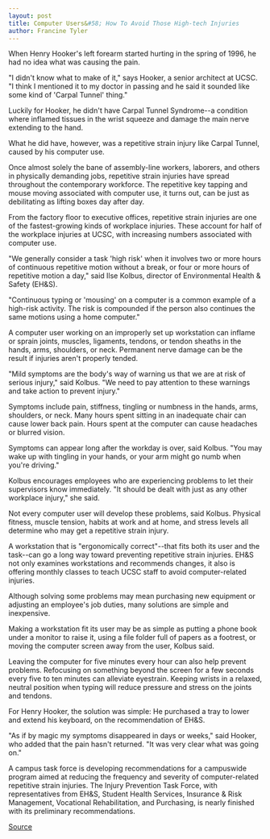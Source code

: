 ```yaml
---
layout: post
title: Computer Users&#58; How To Avoid Those High-tech Injuries
author: Francine Tyler
---
```


When Henry Hooker's left forearm started hurting in the spring of 1996, he had no idea what was causing the pain.

"I didn't know what to make of it," says Hooker, a senior architect at UCSC. "I think I mentioned it to my doctor in passing and he said it sounded like some kind of 'Carpal Tunnel' thing."

Luckily for Hooker, he didn't have Carpal Tunnel Syndrome--a condition where inflamed tissues in the wrist squeeze and damage the main nerve extending to the hand.

What he did have, however, was a repetitive strain injury like Carpal Tunnel, caused by his computer use.

Once almost solely the bane of assembly-line workers, laborers, and others in physically demanding jobs, repetitive strain injuries have spread throughout the contemporary workforce. The repetitive key tapping and mouse moving associated with computer use, it turns out, can be just as debilitating as lifting boxes day after day.

From the factory floor to executive offices, repetitive strain injuries are one of the fastest-growing kinds of workplace injuries. These account for half of the workplace injuries at UCSC, with increasing numbers associated with computer use.

"We generally consider a task 'high risk' when it involves two or more hours of continuous repetitive motion without a break, or four or more hours of repetitive motion a day," said Ilse Kolbus, director of Environmental Health & Safety (EH&S).

"Continuous typing or 'mousing' on a computer is a common example of a high-risk activity. The risk is compounded if the person also continues the same motions using a home computer."

A computer user working on an improperly set up workstation can inflame or sprain joints, muscles, ligaments, tendons, or tendon sheaths in the hands, arms, shoulders, or neck. Permanent nerve damage can be the result if injuries aren't properly tended.

"Mild symptoms are the body's way of warning us that we are at risk of serious injury," said Kolbus. "We need to pay attention to these warnings and take action to prevent injury."

Symptoms include pain, stiffness, tingling or numbness in the hands, arms, shoulders, or neck. Many hours spent sitting in an inadequate chair can cause lower back pain. Hours spent at the computer can cause headaches or blurred vision.

Symptoms can appear long after the workday is over, said Kolbus. "You may wake up with tingling in your hands, or your arm might go numb when you're driving."

Kolbus encourages employees who are experiencing problems to let their supervisors know immediately. "It should be dealt with just as any other workplace injury," she said.

Not every computer user will develop these problems, said Kolbus. Physical fitness, muscle tension, habits at work and at home, and stress levels all determine who may get a repetitive strain injury.

A workstation that is "ergonomically correct"--that fits both its user and the task--can go a long way toward preventing repetitive strain injuries. EH&S not only examines workstations and recommends changes, it also is offering monthly classes to teach UCSC staff to avoid computer-related injuries.

Although solving some problems may mean purchasing new equipment or adjusting an employee's job duties, many solutions are simple and inexpensive.

Making a workstation fit its user may be as simple as putting a phone book under a monitor to raise it, using a file folder full of papers as a footrest, or moving the computer screen away from the user, Kolbus said.

Leaving the computer for five minutes every hour can also help prevent problems. Refocusing on something beyond the screen for a few seconds every five to ten minutes can alleviate eyestrain. Keeping wrists in a relaxed, neutral position when typing will reduce pressure and stress on the joints and tendons.

For Henry Hooker, the solution was simple: He purchased a tray to lower and extend his keyboard, on the recommendation of EH&S.

"As if by magic my symptoms disappeared in days or weeks," said Hooker, who added that the pain hasn't returned. "It was very clear what was going on."

A campus task force is developing recommendations for a campuswide program aimed at reducing the frequency and severity of computer-related repetitive strain injuries. The Injury Prevention Task Force, with representatives from EH&S, Student Health Services, Insurance & Risk Management, Vocational Rehabilitation, and Purchasing, is nearly finished with its preliminary recommendations.

[Source](http://www1.ucsc.edu/oncampus/currents/97-10-20/ergo.htm "Permalink to Repetitive Strain Injuries:10-20-97")
